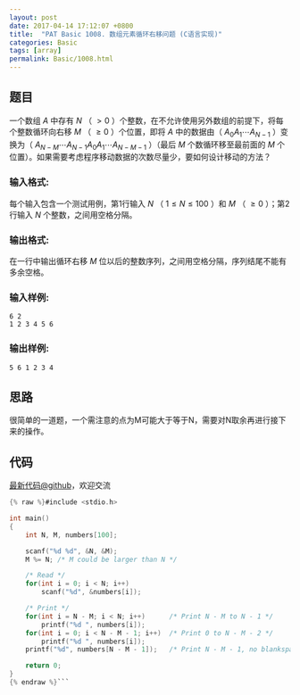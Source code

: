 ```yaml
---
layout: post
date: 2017-04-14 17:12:07 +0800
title:  "PAT Basic 1008. 数组元素循环右移问题 (C语言实现)"
categories: Basic
tags: [array]
permalink: Basic/1008.html
---
```


## 题目

一个数组 $A$ 中存有 $N$ （ $>0$ ）个整数，在不允许使用另外数组的前提下，将每个整数循环向右移 $M$ （ $\ge 0$ ）个位置，即将
$A$ 中的数据由（ $A_0 A_1 \cdots A_{N-1}$ ）变换为（ $A_{N-M} \cdots A_{N-1} A_0 A_1
\cdots A_{N-M-1}$ ）（最后 $M$ 个数循环移至最前面的 $M$ 个位置）。如果需要考虑程序移动数据的次数尽量少，要如何设计移动的方法？

### 输入格式:

每个输入包含一个测试用例，第1行输入 $N$ （ $1\le N \le 100$ ）和 $M$ （ $\ge 0$ ）；第2行输入 $N$
个整数，之间用空格分隔。

### 输出格式:

在一行中输出循环右移 $M$ 位以后的整数序列，之间用空格分隔，序列结尾不能有多余空格。

### 输入样例:

    
    
    6 2
    1 2 3 4 5 6
    

### 输出样例:

    
    
    5 6 1 2 3 4
    



## 思路


很简单的一道题，一个需注意的点为M可能大于等于N，需要对N取余再进行接下来的操作。

## 代码

[最新代码@github](https://github.com/OliverLew/PAT/blob/master/PATBasic/1008.c)，欢迎交流
```c
{% raw %}#include <stdio.h>

int main()
{
    int N, M, numbers[100];

    scanf("%d %d", &N, &M);
    M %= N; /* M could be larger than N */

    /* Read */
    for(int i = 0; i < N; i++)
        scanf("%d", &numbers[i]);

    /* Print */
    for(int i = N - M; i < N; i++)      /* Print N - M to N - 1 */
        printf("%d ", numbers[i]);
    for(int i = 0; i < N - M - 1; i++)  /* Print 0 to N - M - 2 */
        printf("%d ", numbers[i]);
    printf("%d", numbers[N - M - 1]);   /* Print N - M - 1, no blankspace */

    return 0;
}
{% endraw %}```